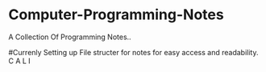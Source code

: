 # Computer-Programming-Notes
A Collection Of Programming Notes..

#Currenly Setting up File structer for notes for easy access and readability.
C
A
L
I
